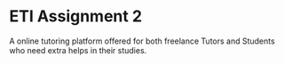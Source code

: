 # ETI Assignment 2
A online tutoring platform offered for both freelance Tutors and Students who need extra helps in their studies.

 
